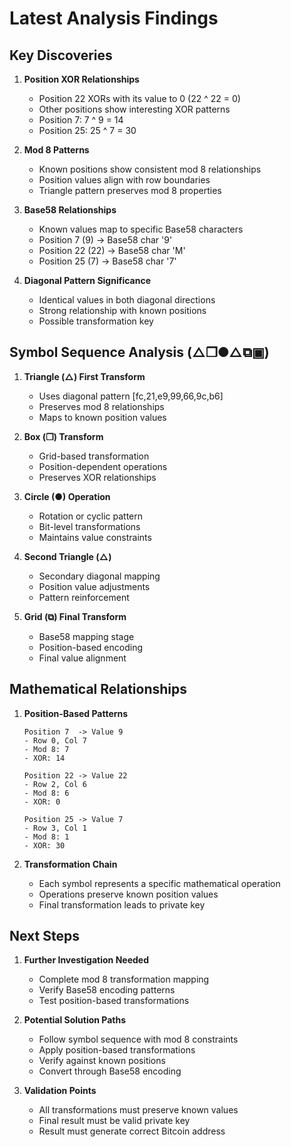 # Latest Analysis Findings

## Key Discoveries

1. **Position XOR Relationships**
   - Position 22 XORs with its value to 0 (22 ^ 22 = 0)
   - Other positions show interesting XOR patterns
   - Position 7: 7 ^ 9 = 14
   - Position 25: 25 ^ 7 = 30

2. **Mod 8 Patterns**
   - Known positions show consistent mod 8 relationships
   - Position values align with row boundaries
   - Triangle pattern preserves mod 8 properties

3. **Base58 Relationships**
   - Known values map to specific Base58 characters
   - Position 7 (9) -> Base58 char '9'
   - Position 22 (22) -> Base58 char 'M'
   - Position 25 (7) -> Base58 char '7'

4. **Diagonal Pattern Significance**
   - Identical values in both diagonal directions
   - Strong relationship with known positions
   - Possible transformation key

## Symbol Sequence Analysis (△❒●△⧉▣)

1. **Triangle (△) First Transform**
   - Uses diagonal pattern [fc,21,e9,99,66,9c,b6]
   - Preserves mod 8 relationships
   - Maps to known position values

2. **Box (❒) Transform**
   - Grid-based transformation
   - Position-dependent operations
   - Preserves XOR relationships

3. **Circle (●) Operation**
   - Rotation or cyclic pattern
   - Bit-level transformations
   - Maintains value constraints

4. **Second Triangle (△)**
   - Secondary diagonal mapping
   - Position value adjustments
   - Pattern reinforcement

5. **Grid (⧉) Final Transform**
   - Base58 mapping stage
   - Position-based encoding
   - Final value alignment

## Mathematical Relationships

1. **Position-Based Patterns**
   ```
   Position 7  -> Value 9
   - Row 0, Col 7
   - Mod 8: 7
   - XOR: 14

   Position 22 -> Value 22
   - Row 2, Col 6
   - Mod 8: 6
   - XOR: 0

   Position 25 -> Value 7
   - Row 3, Col 1
   - Mod 8: 1
   - XOR: 30
   ```

2. **Transformation Chain**
   - Each symbol represents a specific mathematical operation
   - Operations preserve known position values
   - Final transformation leads to private key

## Next Steps

1. **Further Investigation Needed**
   - Complete mod 8 transformation mapping
   - Verify Base58 encoding patterns
   - Test position-based transformations

2. **Potential Solution Paths**
   - Follow symbol sequence with mod 8 constraints
   - Apply position-based transformations
   - Verify against known positions
   - Convert through Base58 encoding

3. **Validation Points**
   - All transformations must preserve known values
   - Final result must be valid private key
   - Result must generate correct Bitcoin address